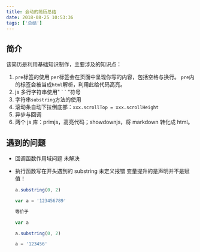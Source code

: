 ```yaml
---
title: 会动的简历总结
date: 2018-08-25 10:53:36
tags: ['总结']
---
```


## 简介

该简历是利用基础知识制作，主要涉及的知识点：

1. `pre`标签的使用
   `per`标签会在页面中呈现你写的内容，包括空格与换行。
   `pre`内的标签会被当成`html`解析，利用此给代码高亮。
2. js 多行字符串使用" \` \` "符号
3. 字符串`substring`方法的使用
4. 滚动条自动下拉倒底部：`xxx.scrollTop = xxx.scrollHeight`
5. 异步与回调
6. 两个 js 库：primjs，高亮代码；showdownjs，将 markdown 转化成 html。

## 遇到的问题

- 回调函数作用域问题
  未解决
- 执行函数写在开头遇到的 substring 未定义报错
  变量提升的是声明并不是赋值！

  ```js
  a.substring(0, 2)

  var a = '123456789'

  等价于

  var a

  a.substring(0, 2)

  a = '123456'
  ```
